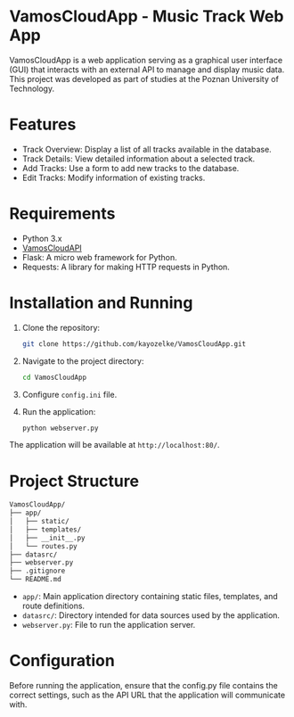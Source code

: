 # VamosCloudApp - Music Track Web App

VamosCloudApp is a web application serving as a graphical user interface (GUI) that interacts with an external API to manage and display music data. This project was developed as part of studies at the Poznan University of Technology.

# Features

* Track Overview: Display a list of all tracks available in the database.
* Track Details: View detailed information about a selected track. 
* Add Tracks: Use a form to add new tracks to the database. 
* Edit Tracks: Modify information of existing tracks.

# Requirements

* Python 3.x 
* [VamosCloudAPI](https://github.com/kayozelke/VamosCloudAPI)
* Flask: A micro web framework for Python. 
* Requests: A library for making HTTP requests in Python.

# Installation and Running

1. Clone the repository:
    ```bash 
    git clone https://github.com/kayozelke/VamosCloudApp.git 
    ```

2. Navigate to the project directory:
    ```bash
    cd VamosCloudApp
    ```

3. Configure `config.ini` file.

4. Run the application: 
    ```bash 
    python webserver.py 
    ```

The application will be available at `http://localhost:80/`.

# Project Structure

```bash
VamosCloudApp/
├── app/
│   ├── static/
│   ├── templates/
│   ├── __init__.py
│   └── routes.py
├── datasrc/
├── webserver.py
├── .gitignore
└── README.md
```
* `app/`: Main application directory containing static files, templates, and route definitions. 
* `datasrc/`: Directory intended for data sources used by the application. 
* `webserver.py`: File to run the application server. 

# Configuration

Before running the application, ensure that the config.py file contains the correct settings, such as the API URL that the application will communicate with.
